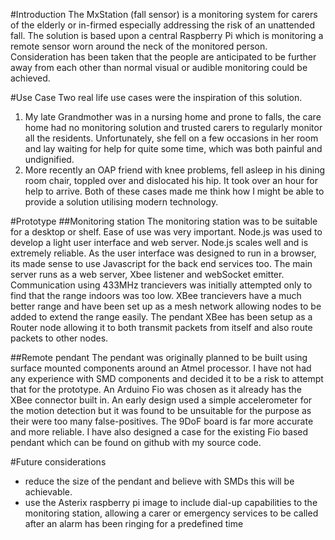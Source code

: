 #Introduction
The MxStation (fall sensor) is a monitoring system for carers of the elderly or in-firmed especially addressing the risk of an unattended fall.  The solution is based upon a central Raspberry Pi which is monitoring a remote sensor worn around the neck of the monitored person.  Consideration has been taken that the people are anticipated to be further away from each other than normal visual or audible monitoring could be achieved.

#Use Case
Two real life use cases were the inspiration of this solution.
1. My late Grandmother was in a nursing home and prone to falls, the care home had no monitoring solution and trusted carers to regularly monitor all the residents. Unfortunately, she fell on a few occasions in her room and lay waiting for help for quite some time, which was both painful and undignified.
2. More recently an OAP friend with knee problems, fell asleep in his dining room chair, toppled over and dislocated his hip. It took over an hour for help to arrive.
Both of these cases made me think how I might be able to provide a solution utilising modern technology.

#Prototype
##Monitoring station
The monitoring station was to be suitable for a desktop or shelf.  Ease of use was very important. 
Node.js was used to develop a light user interface and web server.  Node.js scales well and is extremely reliable.  As the user interface was designed to run in a browser, its made sense to use Javascript for the back end services too.  The main server runs as a web server, Xbee listener and webSocket emitter.
Communication using 433MHz trancievers was initially attempted only to find that the range indoors was too low.  XBee trancievers have a much better range and have been set up as a mesh network allowing nodes to be added to extend the range easily.  The pendant XBee has been setup as a Router node allowing it to both transmit packets from itself and also route packets to other nodes.

##Remote pendant
The pendant was originally planned to be built using surface mounted components around an Atmel processor.  I have not had any experience with SMD components and decided it to be a risk to attempt that for the prototype.  An Arduino Fio was chosen as it already has the XBee connector built in.  An early design used a simple accelerometer for the motion detection but it was found to be unsuitable for the purpose as their were too many false-positives.  The 9DoF board is far more accurate and more reliable.  I have also designed a case for the existing Fio based pendant which can be found on github with my source code.

#Future considerations
- reduce the size of the pendant and believe with SMDs this will be achievable.
- use the Asterix raspberry pi image to include dial-up capabilities to the monitoring station, allowing a carer or emergency services to be called after an alarm has been ringing for a predefined time
